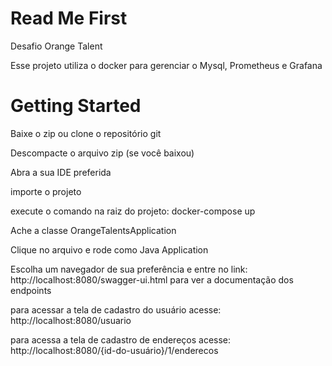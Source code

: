 # Read Me First
Desafio Orange Talent

Esse projeto utiliza o docker para gerenciar o Mysql, Prometheus e Grafana

# Getting Started
Baixe o zip ou clone o repositório git

Descompacte o arquivo zip (se você baixou)

Abra a sua IDE preferida

importe o projeto

execute o comando na raiz do projeto: docker-compose up

Ache a classe OrangeTalentsApplication

Clique no arquivo e rode como Java Application

Escolha um navegador de sua preferência e entre no link: http://localhost:8080/swagger-ui.html para ver a documentação dos endpoints

para acessar a tela de cadastro do usuário acesse: http://localhost:8080/usuario

para acessa a tela de cadastro de endereços acesse: http://localhost:8080/{id-do-usuário}/1/enderecos
